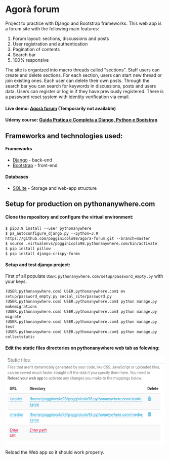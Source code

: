 # Agorà forum

Project to practice with Django and Bootstrap frameworks.
This web app is a forum site with the following main features:
1) Forum layout: sections, discussions and posts
2) User registration and authentication
3) Pagination of contents
4) Search bar
5) 100% responsive

The site is organized into macro threads called "sections". Staff users can create and delete sections.
For each section, users can start new thread or join existing ones. Each user can delete their own posts.
Through the search bar you can search for keywords in discussions, posts and users data.
Users can register or log in if they have previously registered. There is a password reset system with identity verification via email.

#### Live demo: [Agorà forum](#) (Temporarily not available)

#### Udemy course: [Guida Pratica e Completa a Django, Python e Bootstrap](https://www.udemy.com/course/guida-pratica-e-completa-a-django-2-e-bootstrap-4/)

## Frameworks and technologies used:
#### Frameworks
- [Django](https://docs.djangoproject.com/en/3.2/) - back-end
- [Bootstrap](https://getbootstrap.com/docs/4.6/getting-started/introduction/) - front-end

#### Databases
- [SQLite](https://sqlite.org/docs.html) - Storage and web-app structure

## Setup for production on pythonanywhere.com
#### Clone the repository and configure the virtual environment:
```
$ pip3.9 install --user pythonanywhere
$ pa_autoconfigure_django.py --python=3.9 https://github.com/pogginicolo98/agora-forum.git --branch=master
$ source .virtualenvs/pogginicolo98.pythonanywhere.com/bin/activate
$ pip install pillow
$ pip install django-crispy-forms
```

#### Setup and test django project:
First of all populate ```USER.pythonanywhere.com/setup/password_empty.py``` with your keys.
```
(USER.pythonanywhere.com) USER.pythonanywhere.com$ mv setup/password_empty.py social_site/password.py
(USER.pythonanywhere.com) USER.pythonanywhere.com$ python manage.py makemigrations
(USER.pythonanywhere.com) USER.pythonanywhere.com$ python manage.py migrate
(USER.pythonanywhere.com) USER.pythonanywhere.com$ python manage.py test
(USER.pythonanywhere.com) USER.pythonanywhere.com$ python manage.py collectstatic
```
#### Edit the static files directories on pythonanywhere web tab as folowing:
![Static files pythonanywhere](.images/static_files.png)

Reload the Web app so it should work properly.
